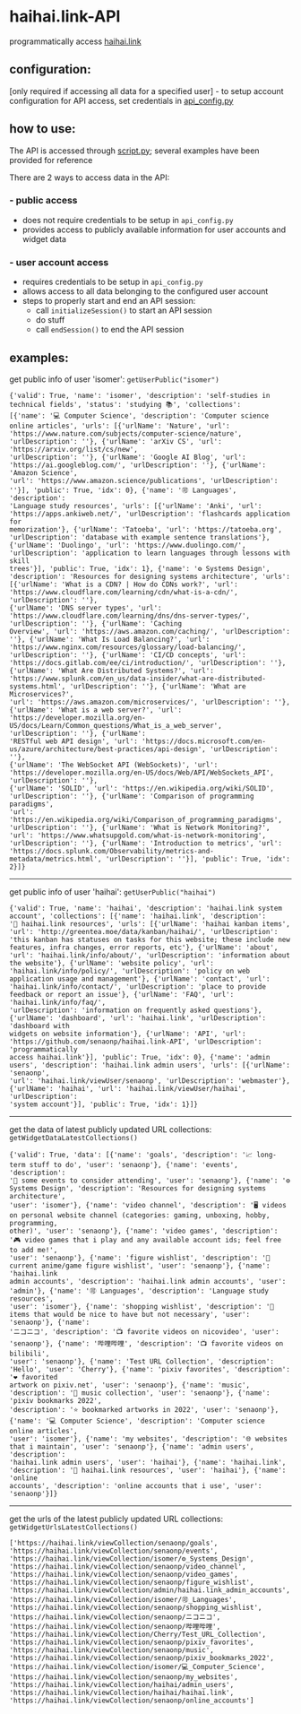 # haihai.link-API
programmatically access [haihai.link](https://haihai.link)

## configuration:
[only required if accessing all data for a specified user] - to setup account configuration for API access, set credentials in [api_config.py](https://github.com/senaonp/haihai.link-API/blob/main/api_config.py#L3-L4)

## how to use:

The API is accessed through [script.py](https://github.com/senaonp/haihai.link-API/blob/main/script.py); several examples have been provided for reference

There are 2 ways to access data in the API:
### - public access
  - does not require credentials to be setup in `api_config.py`
  - provides access to publicly available information for user accounts and widget data
### - user account access
  - requires credentials to be setup in `api_config.py`
  - allows access to all data belonging to the configured user account
  - steps to properly start and end an API session:
    - call `initializeSession()` to start an API session
    - do stuff
    - call `endSession()` to end the API session

## examples:

get public info of user 'isomer': `getUserPublic("isomer")`

```
{'valid': True, 'name': 'isomer', 'description': 'self-studies in technical fields', 'status': 'studying 📚', 'collections': 
[{'name': '💻 Computer Science', 'description': 'Computer science online articles', 'urls': [{'urlName': 'Nature', 'url': 
'https://www.nature.com/subjects/computer-science/nature', 'urlDescription': ''}, {'urlName': 'arXiv CS', 'url': 'https://arxiv.org/list/cs/new', 
'urlDescription': ''}, {'urlName': 'Google AI Blog', 'url': 'https://ai.googleblog.com/', 'urlDescription': ''}, {'urlName': 'Amazon Science', 
'url': 'https://www.amazon.science/publications', 'urlDescription': ''}], 'public': True, 'idx': 0}, {'name': '🉑️ Languages', 'description': 
'Language study resources', 'urls': [{'urlName': 'Anki', 'url': 'https://apps.ankiweb.net/', 'urlDescription': 'flashcards application for 
memorization'}, {'urlName': 'Tatoeba', 'url': 'https://tatoeba.org', 'urlDescription': 'database with example sentence translations'}, 
{'urlName': 'Duolingo', 'url': 'https://www.duolingo.com/', 'urlDescription': 'application to learn languages through lessons with skill 
trees'}], 'public': True, 'idx': 1}, {'name': '⚙️ Systems Design', 'description': 'Resources for designing systems architecture', 'urls': 
[{'urlName': 'What is a CDN? | How do CDNs work?', 'url': 'https://www.cloudflare.com/learning/cdn/what-is-a-cdn/', 'urlDescription': ''}, 
{'urlName': 'DNS server types', 'url': 'https://www.cloudflare.com/learning/dns/dns-server-types/', 'urlDescription': ''}, {'urlName': 'Caching 
Overview', 'url': 'https://aws.amazon.com/caching/', 'urlDescription': ''}, {'urlName': 'What Is Load Balancing?', 'url': 
'https://www.nginx.com/resources/glossary/load-balancing/', 'urlDescription': ''}, {'urlName': 'CI/CD concepts', 'url': 
'https://docs.gitlab.com/ee/ci/introduction/', 'urlDescription': ''}, {'urlName': 'What Are Distributed Systems?', 'url': 
'https://www.splunk.com/en_us/data-insider/what-are-distributed-systems.html', 'urlDescription': ''}, {'urlName': 'What are Microservices?', 
'url': 'https://aws.amazon.com/microservices/', 'urlDescription': ''}, {'urlName': 'What is a web server?', 'url': 
'https://developer.mozilla.org/en-US/docs/Learn/Common_questions/What_is_a_web_server', 'urlDescription': ''}, {'urlName': 
'RESTful web API design', 'url': 'https://docs.microsoft.com/en-us/azure/architecture/best-practices/api-design', 'urlDescription': ''}, 
{'urlName': 'The WebSocket API (WebSockets)', 'url': 'https://developer.mozilla.org/en-US/docs/Web/API/WebSockets_API', 'urlDescription': ''}, 
{'urlName': 'SOLID', 'url': 'https://en.wikipedia.org/wiki/SOLID', 'urlDescription': ''}, {'urlName': 'Comparison of programming paradigms', 
'url': 'https://en.wikipedia.org/wiki/Comparison_of_programming_paradigms', 'urlDescription': ''}, {'urlName': 'What is Network Monitoring?', 
'url': 'https://www.whatsupgold.com/what-is-network-monitoring', 'urlDescription': ''}, {'urlName': 'Introduction to metrics', 'url': 
'https://docs.splunk.com/Observability/metrics-and-metadata/metrics.html', 'urlDescription': ''}], 'public': True, 'idx': 2}]}
```

-----

get public info of user 'haihai': `getUserPublic("haihai")`

```
{'valid': True, 'name': 'haihai', 'description': 'haihai.link system account', 'collections': [{'name': 'haihai.link', 'description': 
'📑 haihai.link resources', 'urls': [{'urlName': 'haihai kanban items', 'url': 'http://greentea.moe/data/kanban/haihai/', 'urlDescription': 
'this kanban has statuses on tasks for this website; these include new features, infra changes, error reports, etc'}, {'urlName': 'about', 
'url': 'haihai.link/info/about/', 'urlDescription': 'information about the website'}, {'urlName': 'website policy', 'url': 
'haihai.link/info/policy/', 'urlDescription': 'policy on web application usage and management'}, {'urlName': 'contact', 'url': 
'haihai.link/info/contact/', 'urlDescription': 'place to provide feedback or report an issue'}, {'urlName': 'FAQ', 'url': 'haihai.link/info/faq/', 
'urlDescription': 'information on frequently asked questions'}, {'urlName': 'dashboard', 'url': 'haihai.link', 'urlDescription': 'dashboard with 
widgets on website information'}, {'urlName': 'API', 'url': 'https://github.com/senaonp/haihai.link-API', 'urlDescription': 'programmatically 
access haihai.link'}], 'public': True, 'idx': 0}, {'name': 'admin users', 'description': 'haihai.link admin users', 'urls': [{'urlName': 'senaonp', 
'url': 'haihai.link/viewUser/senaonp', 'urlDescription': 'webmaster'}, {'urlName': 'haihai', 'url': 'haihai.link/viewUser/haihai', 'urlDescription': 
'system account'}], 'public': True, 'idx': 1}]}
```

-----

get the data of latest publicly updated URL collections: `getWidgetDataLatestCollections()`

```
{'valid': True, 'data': [{'name': 'goals', 'description': '📈 long-term stuff to do', 'user': 'senaonp'}, {'name': 'events', 'description': 
'🎫 some events to consider attending', 'user': 'senaonp'}, {'name': '⚙️ Systems Design', 'description': 'Resources for designing systems architecture', 
'user': 'isomer'}, {'name': 'video channel', 'description': '🖥️ videos on personal website channel (categories: gaming, unboxing, hobby, programming, 
other)', 'user': 'senaonp'}, {'name': 'video games', 'description': '🎮 video games that i play and any available account ids; feel free to add me!', 
'user': 'senaonp'}, {'name': 'figure wishlist', 'description': '🔖 current anime/game figure wishlist', 'user': 'senaonp'}, {'name': 'haihai.link 
admin accounts', 'description': 'haihai.link admin accounts', 'user': 'admin'}, {'name': '🉑️ Languages', 'description': 'Language study resources', 
'user': 'isomer'}, {'name': 'shopping wishlist', 'description': '🛒 items that would be nice to have but not necessary', 'user': 'senaonp'}, {'name': 
'ニコニコ', 'description': '📺 favorite videos on nicovideo', 'user': 'senaonp'}, {'name': '哔哩哔哩', 'description': '📺 favorite videos on bilibili', 
'user': 'senaonp'}, {'name': 'Test URL Collection', 'description': 'Hello', 'user': 'Cherry'}, {'name': 'pixiv favorites', 'description': '❤️ ️favorited 
artwork on pixiv.net', 'user': 'senaonp'}, {'name': 'music', 'description': '🎵 music collection', 'user': 'senaonp'}, {'name': 'pixiv bookmarks 2022', 
'description': '⭐ bookmarked artworks in 2022', 'user': 'senaonp'}, {'name': '💻 Computer Science', 'description': 'Computer science online articles', 
'user': 'isomer'}, {'name': 'my websites', 'description': '🌐 websites that i maintain', 'user': 'senaonp'}, {'name': 'admin users', 'description': 
'haihai.link admin users', 'user': 'haihai'}, {'name': 'haihai.link', 'description': '📑 haihai.link resources', 'user': 'haihai'}, {'name': 'online 
accounts', 'description': 'online accounts that i use', 'user': 'senaonp'}]}
```

-----

get the urls of the latest publicly updated URL collections: `getWidgetUrlsLatestCollections()`

```
['https://haihai.link/viewCollection/senaonp/goals', 'https://haihai.link/viewCollection/senaonp/events', 'https://haihai.link/viewCollection/isomer/⚙️_Systems_Design', 
'https://haihai.link/viewCollection/senaonp/video_channel', 'https://haihai.link/viewCollection/senaonp/video_games', 'https://haihai.link/viewCollection/senaonp/figure_wishlist', 
'https://haihai.link/viewCollection/admin/haihai.link_admin_accounts', 'https://haihai.link/viewCollection/isomer/🉑️_Languages', 'https://haihai.link/viewCollection/senaonp/shopping_wishlist', 
'https://haihai.link/viewCollection/senaonp/ニコニコ', 'https://haihai.link/viewCollection/senaonp/哔哩哔哩', 'https://haihai.link/viewCollection/Cherry/Test_URL_Collection', 
'https://haihai.link/viewCollection/senaonp/pixiv_favorites', 'https://haihai.link/viewCollection/senaonp/music', 'https://haihai.link/viewCollection/senaonp/pixiv_bookmarks_2022', 
'https://haihai.link/viewCollection/isomer/💻_Computer_Science', 'https://haihai.link/viewCollection/senaonp/my_websites', 'https://haihai.link/viewCollection/haihai/admin_users', 
'https://haihai.link/viewCollection/haihai/haihai.link', 'https://haihai.link/viewCollection/senaonp/online_accounts']
```
